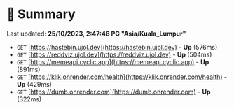 # 📖 Summary
Last updated: **25/10/2023, 2:47:46 PG "Asia/Kuala_Lumpur"**

- `GET` [https://hastebin.ujol.dev](https://hastebin.ujol.dev) - **Up** (576ms)
- `GET` [https://reddviz.ujol.dev](https://reddviz.ujol.dev) - **Up** (504ms)
- `GET` [https://memeapi.cyclic.app](https://memeapi.cyclic.app) - **Up** (891ms)
- `GET` [https://klik.onrender.com/health](https://klik.onrender.com/health) - **Up** (429ms)
- `GET` [https://dumb.onrender.com](https://dumb.onrender.com) - **Up** (322ms)
